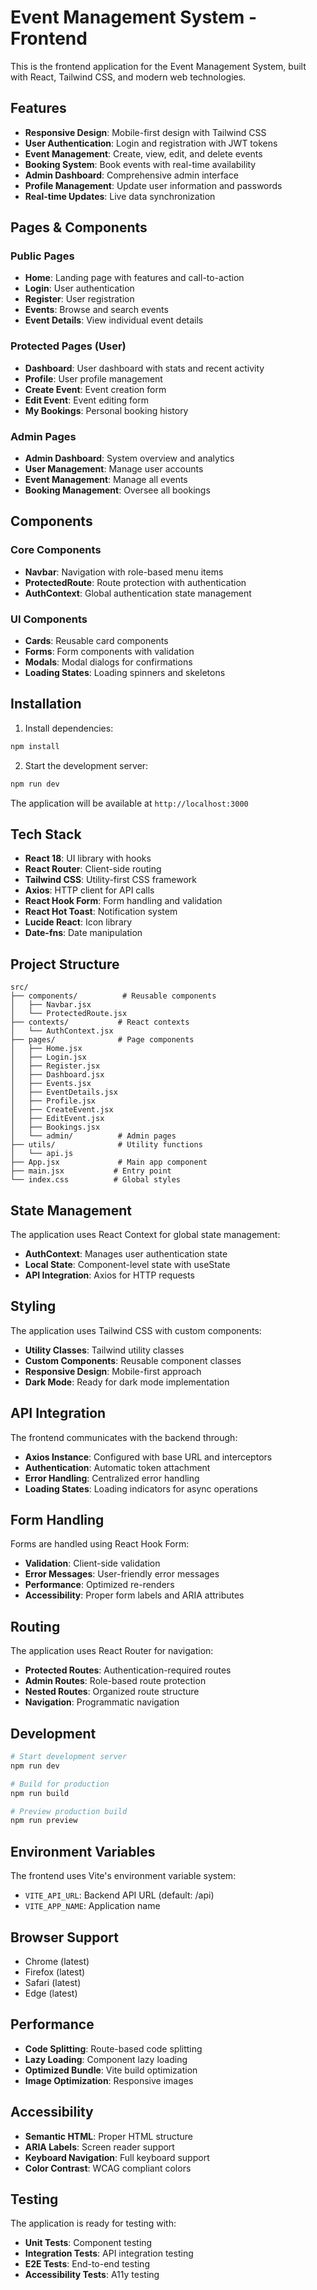 # Event Management System - Frontend

This is the frontend application for the Event Management System, built with React, Tailwind CSS, and modern web technologies.

## Features

- **Responsive Design**: Mobile-first design with Tailwind CSS
- **User Authentication**: Login and registration with JWT tokens
- **Event Management**: Create, view, edit, and delete events
- **Booking System**: Book events with real-time availability
- **Admin Dashboard**: Comprehensive admin interface
- **Profile Management**: Update user information and passwords
- **Real-time Updates**: Live data synchronization

## Pages & Components

### Public Pages
- **Home**: Landing page with features and call-to-action
- **Login**: User authentication
- **Register**: User registration
- **Events**: Browse and search events
- **Event Details**: View individual event details

### Protected Pages (User)
- **Dashboard**: User dashboard with stats and recent activity
- **Profile**: User profile management
- **Create Event**: Event creation form
- **Edit Event**: Event editing form
- **My Bookings**: Personal booking history

### Admin Pages
- **Admin Dashboard**: System overview and analytics
- **User Management**: Manage user accounts
- **Event Management**: Manage all events
- **Booking Management**: Oversee all bookings

## Components

### Core Components
- **Navbar**: Navigation with role-based menu items
- **ProtectedRoute**: Route protection with authentication
- **AuthContext**: Global authentication state management

### UI Components
- **Cards**: Reusable card components
- **Forms**: Form components with validation
- **Modals**: Modal dialogs for confirmations
- **Loading States**: Loading spinners and skeletons

## Installation

1. Install dependencies:
```bash
npm install
```

2. Start the development server:
```bash
npm run dev
```

The application will be available at `http://localhost:3000`

## Tech Stack

- **React 18**: UI library with hooks
- **React Router**: Client-side routing
- **Tailwind CSS**: Utility-first CSS framework
- **Axios**: HTTP client for API calls
- **React Hook Form**: Form handling and validation
- **React Hot Toast**: Notification system
- **Lucide React**: Icon library
- **Date-fns**: Date manipulation

## Project Structure

```
src/
├── components/          # Reusable components
│   ├── Navbar.jsx
│   └── ProtectedRoute.jsx
├── contexts/           # React contexts
│   └── AuthContext.jsx
├── pages/              # Page components
│   ├── Home.jsx
│   ├── Login.jsx
│   ├── Register.jsx
│   ├── Dashboard.jsx
│   ├── Events.jsx
│   ├── EventDetails.jsx
│   ├── Profile.jsx
│   ├── CreateEvent.jsx
│   ├── EditEvent.jsx
│   ├── Bookings.jsx
│   └── admin/          # Admin pages
├── utils/              # Utility functions
│   └── api.js
├── App.jsx             # Main app component
├── main.jsx           # Entry point
└── index.css          # Global styles
```

## State Management

The application uses React Context for global state management:

- **AuthContext**: Manages user authentication state
- **Local State**: Component-level state with useState
- **API Integration**: Axios for HTTP requests

## Styling

The application uses Tailwind CSS with custom components:

- **Utility Classes**: Tailwind utility classes
- **Custom Components**: Reusable component classes
- **Responsive Design**: Mobile-first approach
- **Dark Mode**: Ready for dark mode implementation

## API Integration

The frontend communicates with the backend through:

- **Axios Instance**: Configured with base URL and interceptors
- **Authentication**: Automatic token attachment
- **Error Handling**: Centralized error handling
- **Loading States**: Loading indicators for async operations

## Form Handling

Forms are handled using React Hook Form:

- **Validation**: Client-side validation
- **Error Messages**: User-friendly error messages
- **Performance**: Optimized re-renders
- **Accessibility**: Proper form labels and ARIA attributes

## Routing

The application uses React Router for navigation:

- **Protected Routes**: Authentication-required routes
- **Admin Routes**: Role-based route protection
- **Nested Routes**: Organized route structure
- **Navigation**: Programmatic navigation

## Development

```bash
# Start development server
npm run dev

# Build for production
npm run build

# Preview production build
npm run preview
```

## Environment Variables

The frontend uses Vite's environment variable system:

- `VITE_API_URL`: Backend API URL (default: /api)
- `VITE_APP_NAME`: Application name

## Browser Support

- Chrome (latest)
- Firefox (latest)
- Safari (latest)
- Edge (latest)

## Performance

- **Code Splitting**: Route-based code splitting
- **Lazy Loading**: Component lazy loading
- **Optimized Bundle**: Vite build optimization
- **Image Optimization**: Responsive images

## Accessibility

- **Semantic HTML**: Proper HTML structure
- **ARIA Labels**: Screen reader support
- **Keyboard Navigation**: Full keyboard support
- **Color Contrast**: WCAG compliant colors

## Testing

The application is ready for testing with:

- **Unit Tests**: Component testing
- **Integration Tests**: API integration testing
- **E2E Tests**: End-to-end testing
- **Accessibility Tests**: A11y testing
